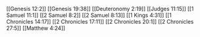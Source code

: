 [[Genesis 12:2]]
[[Genesis 19:38]]
[[Deuteronomy 2:19]]
[[Judges 11:15]]
[[1 Samuel 11:1]]
[[2 Samuel 8:2]]
[[2 Samuel 8:13]]
[[1 Kings 4:31]]
[[1 Chronicles 14:17]]
[[2 Chronicles 17:11]]
[[2 Chronicles 20:1]]
[[2 Chronicles 27:5]]
[[Matthew 4:24]]
